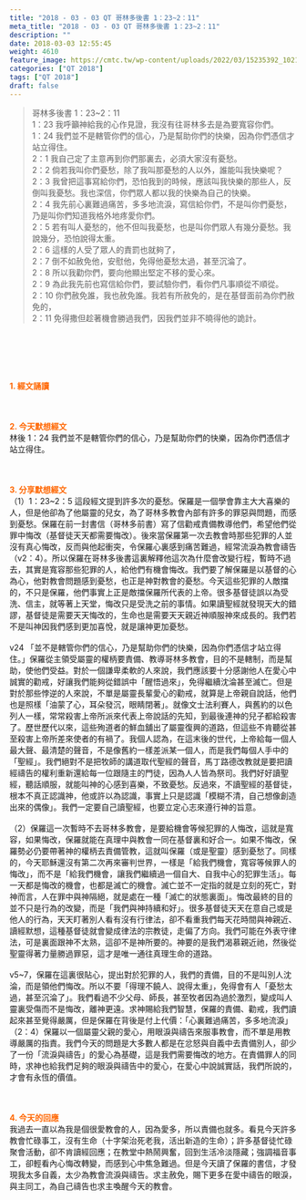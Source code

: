 ```yaml
---
title: "2018 - 03 - 03 QT 哥林多後書 1：23~2：11"
meta_title: "2018 - 03 - 03 QT 哥林多後書 1：23~2：11"
description: ""
date: 2018-03-03 12:55:45
weight: 4610
feature_image: https://cmtc.tw/wp-content/uploads/2022/03/15235392_10211799862337740_180693556567566654_o-1.webp
categories: ["QT 2018"]
tags: ["QT 2018"]
draft: false
---
```


<blockquote>哥林多後書 1：23~2：11<br />
1：23 我呼籲神給我的心作見證，我沒有往哥林多去是為要寬容你們。<br />
1：24 我們並不是轄管你們的信心，乃是幫助你們的快樂，因為你們憑信才站立得住。<br />
2：1 我自己定了主意再到你們那裏去，必須大家沒有憂愁。<br />
2：2 倘若我叫你們憂愁，除了我叫那憂愁的人以外，誰能叫我快樂呢？<br />
2：3 我曾把這事寫給你們，恐怕我到的時候，應該叫我快樂的那些人，反倒叫我憂愁。我也深信，你們眾人都以我的快樂為自己的快樂。<br />
2：4 我先前心裏難過痛苦，多多地流淚，寫信給你們，不是叫你們憂愁，乃是叫你們知道我格外地疼愛你們。<br />
2：5 若有叫人憂愁的，他不但叫我憂愁，也是叫你們眾人有幾分憂愁。我說幾分，恐怕說得太重。<br />
2：6 這樣的人受了眾人的責罰也就夠了，<br />
2：7 倒不如赦免他，安慰他，免得他憂愁太過，甚至沉淪了。<br />
2：8 所以我勸你們，要向他顯出堅定不移的愛心來。<br />
2：9 為此我先前也寫信給你們，要試驗你們，看你們凡事順從不順從。<br />
2：10 你們赦免誰，我也赦免誰。我若有所赦免的，是在基督面前為你們赦免的，<br />
2：11 免得撒但趁著機會勝過我們，因我們並非不曉得他的詭計。</blockquote><br />
&nbsp;<br />
<br />
&nbsp;<br />
<br />
<span style="color: #ff6600;"><strong>1. </strong><strong>經文誦讀</strong></span><br />
<br />
<span style="color: #ff6600;"><strong> </strong></span><br />
<br />
<span style="color: #ff6600;"><strong>2. 今天默想</strong><strong>經文<br />
</strong></span>林後 1：24 我們並不是轄管你們的信心，乃是幫助你們的快樂，因為你們憑信才站立得住。<br />
<br />
&nbsp;<br />
<br />
<span style="color: #ff6600;"><strong>3. 分享默想經文<br />
</strong></span>（1）1：23~2：5 這段經文提到許多次的憂愁。保羅是一個學會靠主大大喜樂的人，但是他卻為了他屬靈的兒女，為了哥林多教會內部有許多的罪惡與問題，而感到憂愁。保羅在前一封書信（哥林多前書）寫了信勸戒責備教導他們，希望他們從罪中悔改（基督徒天天都需要悔改）。後來當保羅第一次去教會時那些犯罪的人並沒有真心悔改，反而與他起衝突，令保羅心裏感到痛苦難過，經常流淚為教會禱告（v2：4）。所以保羅在哥林多後書這裏解釋他這次為什麼會改變行程，暫時不過去，其實是寬容那些犯罪的人，給他們有機會悔改。我們要了解保羅是以基督的心為心，他對教會問題感到憂愁，也正是神對教會的憂愁。今天這些犯罪的人敵擋的，不只是保羅，他們事實上正是敵擋保羅所代表的上帝。很多基督徒誤以為受洗、信主，就等著上天堂，悔改只是受洗之前的事情。如果讀聖經就發現天大的錯謬，基督徒是需要天天悔改的，生命也是需要天天親近神順服神來成長的。我們若不是叫神因我們感到更加喜悅，就是讓神更加憂愁。<br />
<br />
v24 「並不是轄管你們的信心，乃是幫助你們的快樂，因為你們憑信才站立得住。」保羅從主領受屬靈的權柄要責備、教導哥林多教會，目的不是轄制，而是幫助，使他們受益。對於一個謙卑柔軟的人來說，我們應該要十分感謝他人在愛心中誠實的勸戒，好讓我們能夠從錯誤中「醒悟過來」，免得繼續沈淪甚至滅亡。但是對於那些悖逆的人來說，不單是屬靈長輩愛心的勸戒，就算是上帝親自說話，他們也是照樣「油蒙了心，耳朵發沉，眼睛閉著」。就像文士法利賽人，與舊約的以色列人一樣，常常殺害上帝所派來代表上帝說話的先知，到最後連神的兒子都給殺害了。歷世歷代以來，這些殉道者的鮮血舖出了屬靈復興的道路，但這些不肯聽從甚至殺害上帝所差來使者的有禍了。我個人認為，在這末後的世代，上帝給每一個人最大聲、最清楚的聲音，不是像舊約一樣差派某一個人，而是我們每個人手中的「聖經」。我們絕對不是把牧師的講道取代聖經的聲音，馬丁路德改教就是要把讀經禱告的權利重新還給每一位跟隨主的門徒，因為人人皆為祭司。我們好好讀聖經，聽話順服，就能叫神的心感到喜樂，不致憂愁。反過來，不讀聖經的基督徒，根本不真正認識神，他或許以為認識，事實上只是認識「模糊不清，自己想像創造出來的偶像」。我們一定要自己讀聖經，也要立定心志來遵行神的旨意。<br />
<br />
（2）保羅這一次暫時不去哥林多教會，是要給機會等候犯罪的人悔改，這就是寬容，如果悔改，保羅就能在真理中與教會一同在基督裏和好合一。如果不悔改，保羅勢必仍要帶著神的權柄去責備管教，這就叫保羅（或是聖靈）感到憂愁了。同樣的，今天耶穌還沒有第二次再來審判世界，一樣是「給我們機會，寬容等候罪人的悔改」，而不是「給我們機會，讓我們繼續過一個自大、自我中心的犯罪生活」。每一天都是悔改的機會，也都是滅亡的機會。滅亡並不一定指的就是立刻的死亡，對神而言，人在罪中與神隔絕，就是處在一種「滅亡的狀態裏面」。悔改最終的目的並不只是行為的改變，而是「我們與神持續和好」。很多基督徒天天在意自己或是他人的行為，天天盯著別人看有沒有行律法，卻不看重我們每天花時間與神親近、讀經默想，這種基督徒就會變成律法的宗教徒，走偏了方向。我們可能在外表守律法，可是裏面跟神不太熟，這卻不是神所要的。神要的是我們渴慕親近祂，然後從聖靈得著力量勝過罪惡，這才是唯一通往真理生命的道路。<br />
<br />
v5~7，保羅在這裏很貼心，提出對於犯罪的人，我們的責備，目的不是叫別人沈淪，而是領他們悔改。所以不要「得理不饒人、說得太重」，免得會有人「憂愁太過，甚至沉淪了」。我們看過不少父母、師長，甚至牧者因為過於激烈，變成叫人靈裏受傷而不是悔改，離神更遠。求神賜給我們智慧，保羅的責備、勸戒，我們讀起來甚至覺得嚴厲，但是保羅在背後是付上代價：「心裏難過痛苦，多多地流淚」（2：4）保羅以一個屬靈父親的愛心，用眼淚與禱告來服事教會，而不單是用教導嚴厲的指責。我們今天的問題是大多數人都是在忿怒與自義中去責備別人，卻少了一份「流淚與禱告」的愛心為基礎，這是我們需要悔改的地方。在責備罪人的同時，求神也給我們足夠的眼淚與禱告中的愛心，在愛心中說誠實話，我們所說的，才會有永恆的價值。<br />
<br />
&nbsp;<br />
<br />
<span style="color: #ff6600;"><strong>4. 今天的回應<br />
</strong></span>我過去一直以為我是個很愛教會的人，因為愛多，所以責備也就多。看見今天許多教會忙碌事工，沒有生命（十字架治死老我，活出新造的生命）；許多基督徒忙碌聚會活動，卻不肯讀經回應；在教堂中熱鬧興奮，回到生活冷淡隱藏；強調福音事工，卻輕看內心悔改轉變，而感到心中焦急難過。但是今天讀了保羅的書信，才發現我太多自義，太少為教會流淚與禱告。求主赦免，賜下更多在愛中禱告的眼淚，與主同工，為自己禱告也求主喚醒今天的教會。<br />
<br />
&nbsp;
        